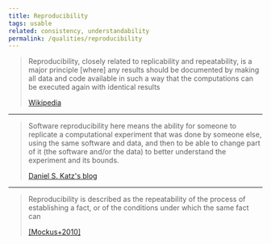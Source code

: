 ```yaml
---
title: Reproducibility
tags: usable
related: consistency, understandability
permalink: /qualities/reproducibility
---
```


>Reproducibility, closely related to replicability and repeatability, is a major principle [where] any results should be documented by making all data and code available in such a way that the computations can be executed again with identical results
>
>[Wikipedia](https://en.wikipedia.org/wiki/Reproducibility)

<hr class="with-no-margin"/>

> Software reproducibility here means the ability for someone to replicate a computational experiment that was done by someone else, using the same software and data, and then to be able to change part of it (the software and/or the data) to better understand the experiment and its bounds.
>
> [Daniel S. Katz's blog](https://danielskatzblog.wordpress.com/2017/02/07/is-software-reproducibility-possible-and-practical/)

<hr class="with-no-margin"/>

>Reproducibility is described as the repeatability of the process of
establishing a fact, or of the conditions under which the same fact
can
>
>[[Mockus+2010]](/references/#mockus2010experiences)
